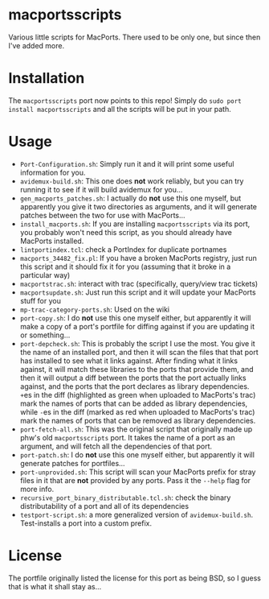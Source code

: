 macportsscripts
===============

Various little scripts for MacPorts. There used to be only one, but since then I've added more.

Installation
============

The `macportsscripts` port now points to this repo! Simply do `sudo port install macportsscripts` and all the scripts will be put in your path.

Usage
=====
- `Port-Configuration.sh`: Simply run it and it will print some useful information for you.
- `avidemux-build.sh`: This one does **not** work reliably, but you can try running it to see if it will build avidemux for you...
- `gen_macports_patches.sh`: I actually do **not** use this one myself, but apparently you give it two directories as arguments, and it will generate patches between the two for use with MacPorts...
- `install_macports.sh`: If you are installing `macportsscripts` via its port, you probably won't need this script, as you should already have MacPorts installed.
- `lintportindex.tcl`: check a PortIndex for duplicate portnames
- `macports_34482_fix.pl`: If you have a broken MacPorts registry, just run this script and it should fix it for you (assuming that it broke in a particular way)
- `macportstrac.sh`: interact with trac (specifically, query/view trac tickets)
- `macportsupdate.sh`: Just run this script and it will update your MacPorts stuff for you
- `mp-trac-category-ports.sh`: Used on the wiki
- `port-copy.sh`: I do **not** use this one myself either, but apparently it will make a copy of a port's portfile for diffing against if you are updating it or something...
- `port-depcheck.sh`: This is probably the script I use the most. You give it the name of an installed port, and then it will scan the files that that port has installed to see what it links against. After finding what it links against, it will match these libraries to the ports that provide them, and then it will output a diff between the ports that the port actually links against, and the ports that the port declares as library dependencies. `+`es in the diff (highlighted as green when uploaded to MacPorts's trac) mark the names of ports that can be added as library dependencies, while `-`es in the diff (marked as red when uploaded to MacPorts's trac) mark the names of ports that can be removed as library dependencies.
- `port-fetch-all.sh`: This was the original script that originally made up phw's old `macportsscripts` port. It takes the name of a port as an argument, and will fetch all the dependencies of that port.
- `port-patch.sh`: I do **not** use this one myself either, but apparently it will generate patches for portfiles...
- `port-unprovided.sh`: This script will scan your MacPorts prefix for stray files in it that are **not** provided by any ports. Pass it the `--help` flag for more info.
- `recursive_port_binary_distributable.tcl.sh`: check the binary distributability of a port and all of its dependencies
- `testport-script.sh`: a more generalized version of `avidemux-build.sh`. Test-installs a port into a custom prefix.

License
=======

The portfile originally listed the license for this port as being BSD, so I guess that is what it shall stay as...
